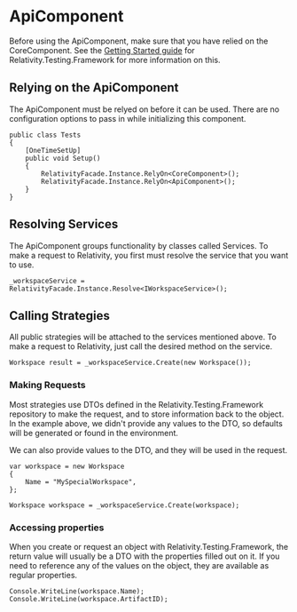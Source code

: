 # ApiComponent

Before using the ApiComponent, make sure that you have relied on the CoreComponent.
See the [Getting Started guide](https://github.com/relativityone/relativity.testing.framework/wiki/Getting-Started) for Relativity.Testing.Framework for more information on this.

## Relying on the ApiComponent

The ApiComponent must be relyed on before it can be used.
There are no configuration options to pass in while initializing this component.

```
public class Tests
{
    [OneTimeSetUp]
    public void Setup()
    {
        RelativityFacade.Instance.RelyOn<CoreComponent>();
        RelativityFacade.Instance.RelyOn<ApiComponent>();
    }
}
```

## Resolving Services

The ApiComponent groups functionality by classes called Services.
To make a request to Relativity, you first must resolve the service that you want to use.

```
_workspaceService = RelativityFacade.Instance.Resolve<IWorkspaceService>();
```

## Calling Strategies

All public strategies will be attached to the services mentioned above.
To make a request to Relativity, just call the desired method on the service.

```
Workspace result = _workspaceService.Create(new Workspace());
```

### Making Requests

Most strategies use DTOs defined in the Relativity.Testing.Framework repository to make the request, and to store information back to the object.
In the example above, we didn't provide any values to the DTO, so defaults will be generated or found in the environment.

We can also provide values to the DTO, and they will be used in the request.

```
var workspace = new Workspace
{
    Name = "MySpecialWorkspace",
};

Workspace workspace = _workspaceService.Create(workspace);
```

### Accessing properties

When you create or request an object with Relativity.Testing.Framework, the return value will usually be a DTO with the properties filled out on it.
If you need to reference any of the values on the object, they are available as regular properties.

```
Console.WriteLine(workspace.Name);
Console.WriteLine(workspace.ArtifactID);
```